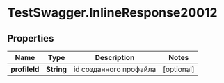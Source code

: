 # TestSwagger.InlineResponse20012

## Properties

Name | Type | Description | Notes
------------ | ------------- | ------------- | -------------
**profileId** | **String** | id созданного профайла | [optional] 


